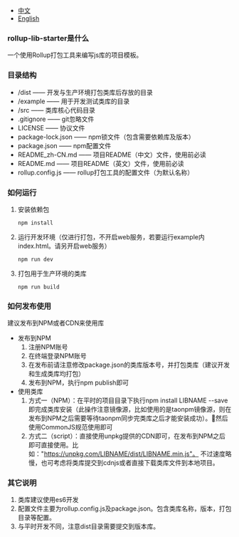 * [中文](README.zh-CN.md)
* [English](README.md)

### rollup-lib-starter是什么

一个使用Rollup打包工具来编写js库的项目模板。

### 目录结构

- /dist —— 开发与生产环境打包类库后存放的目录
- /example —— 用于开发测试类库的目录
- /src —— 类库核心代码目录
- .gitignore —— git忽略文件
- LICENSE —— 协议文件
- package-lock.json —— npm锁文件（包含需要依赖库及版本）
- package.json —— npm配置文件
- README_zh-CN.md —— 项目README（中文）文件，使用前必读
- README.md —— 项目README（英文）文件，使用前必读
- rollup.config.js —— rollup打包工具的配置文件（为默认名称）

### 如何运行

1. 安装依赖包

    ```
    npm install
    ```

2. 运行开发环境（仅进行打包，不开启web服务，若要运行example内index.html。请另开启web服务）

    ```
    npm run dev
    ```

3. 打包用于生产环境的类库

    ```
    npm run build
    ```

### 如何发布使用

建议发布到NPM或者CDN来使用库

* 发布到NPM
    1. 注册NPM账号
    2. 在终端登录NPM账号
    3. 在发布前请注意修改package.json的类库版本号，并打包类库（建议开发和生成类库均打包）
    4. 发布到NPM，执行npm publish即可
* 使用类库
    1. 方式一（NPM）：在平时的项目目录下执行npm install LIBNAME --save即完成类库安装（此操作注意镜像源，比如使用的是taonpm镜像源，则在发布到NPM之后需要等待taonpm同步完类库之后才能安装成功）。然后使用CommonJS规范使用即可
    2. 方式二（script）：直接使用unpkg提供的CDN即可，在发布到NPM之后即可直接使用。比如："https://unpkg.com/LIBNAME/dist/LIBNAME.min.js"。 不过速度略慢，也可考虑将类库提交到cdnjs或者直接下载类库文件到本地项目。

### 其它说明

1. 类库建议使用es6开发
2. 配置文件主要为rollup.config.js及package.json。包含类库名称，版本，打包目录等配置。
3. 与平时开发不同，注意dist目录需要提交到版本库。
